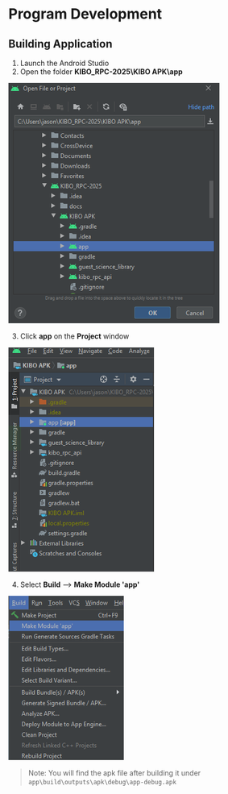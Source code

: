 # Program Development

## Building Application

1. Launch the Android Studio
2. Open the folder **KIBO_RPC-2025\KIBO APK\app**

![](../README_Images/image-3.png)

3. Click **app** on the **Project** window

![](../README_Images/image-4.png)

4. Select **Build** --> **Make Module 'app'**

![](../README_Images/image-5.png)


> Note:
You will find the apk file after building it under ```app\build\outputs\apk\debug\app-debug.apk```


